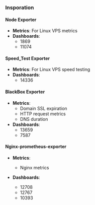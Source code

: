 ### Insporation

#### Node Exporter
- **Metrics**: For Linux VPS metrics
- **Dashboards**: 
  - 1869
  - 11074

#### Speed_Test Exporter
- **Metrics**: For Linux VPS speed testing
- **Dashboards**: 
  - 14336

#### BlackBox Exporter
- **Metrics**: 
  - Domain SSL expiration
  - HTTP request metrics
  - DNS duration
- **Dashboards**: 
  - 13659
  - 7587

#### Nginx-prometheus-exporter
- **Metrics**:
  - Nginx metrics

- **Dashboards**:
  - 12708
  - 12767
  - 10393

